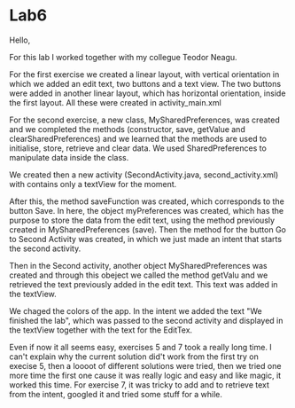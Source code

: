 # Lab6

Hello,

For this lab I worked together with my collegue Teodor Neagu.

For the first exercise we created a linear layout, with vertical orientation in which we added an edit text, two buttons and a text view. 
The two buttons were added in another linear layout, which has horizontal orientation, inside the first layout. All these were created in 
activity_main.xml

For the second exercise, a new class, MySharedPreferences, was created and we completed the methods (constructor, save, getValue and 
clearSharedPreferences) and we learned that the methods are used to initialise, store, retrieve and clear data. We used SharedPreferences
to manipulate data inside the class.

We created then a new activity (SecondActivity.java, second_activity.xml) with contains only a textView for the moment.

After this, the method saveFunction was created, which corresponds to the button Save. In here, the object myPreferences was created, 
which has the purpose to store the data from the edit text, using the method previously created in MySharedPreferences (save).
Then the method for the button Go to Second Activity was created, in which we just made an intent that starts the second activity. 

Then in the Second activity, another object MySharedPreferences was created and through this obeject we called the method getValu and 
we retrieved the text previously added in the edit text. This text was added in the textView.

We chaged the colors of the app.
In the intent we added the text "We finished the lab", which was passed to the second activity and displayed in the textView together 
with the text for the EditTex.

Even if now it all seems easy, exercises 5 and 7 took a really long time. I can't explain why the current solution did't work from the 
first try on execise 5, then a loooot of different solutions were tried, then we tried one more time the first one cause it was really 
logic and easy and like magic, it worked this time.
For exercise 7, it was tricky to add and to retrieve text from the intent, googled it and tried some stuff for a while.




